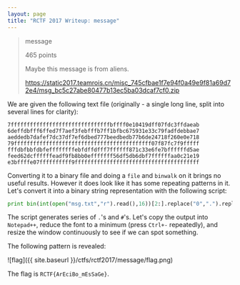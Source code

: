 ```yaml
---
layout: page
title: "RCTF 2017 Writeup: message"
---
```


> message
> 
> 465 points
>
> Maybe this message is from aliens.
> 
> https://static2017.teamrois.cn/misc_745cfbae1f7e94f0a49e9f81a69d72e4/msg_bc5c27abe80477b13ec5ba03dcaf7cf0.zip
> 

We are given the following text file (originally - a single long line, split into several lines for clarity):

```
7fffffffffffffffffffffffffffffffbffff0e10419dff07fdc3ffdaeab
6deffdbfff6ffed7f7aef3febfffb7ff1bfbc675931e33c79fadfdebbae7
aeddedb7dafef7dc37df7ef6dbed777beedbedb77b6de24718f260e0e718
79fffffffffffffffffffffffffffffffffffffffffff07f87fc7f9fffff
fffdbfbbfdbfeffffffffebfdffdfff7ffffff871c33e6fe7bffffffd5ae
feed62dcffffffeadf9fb8bb0efffffff56df5db6dbf7ffffffaa0c21e19
e3bffffe07ffffffffff9fffffffffffffffffffffffffffffffffffffff
```

Converting it to a binary file and doing a ```file``` and ```binwalk``` on it brings no useful results. However it does look like it has some repeating patterns in it. Let's convert it into a binary string representation with the following script:

```python
print bin(int(open("msg.txt","r").read(),16))[2:].replace("0",".").replace("1","#")
```

The script generates series of ```.```'s and ```#```'s. Let's copy the output into ```Notepad++```, reduce the font to a minimum (press ```Ctrl+-``` repeatedly), and resize the window continuously to see if we can spot something.

The following pattern is revealed:

![flag]({{ site.baseurl }}/ctfs/rctf2017/message/flag.png)

The flag is ```RCTF{ArEciBo_mEsSaGe}```.
